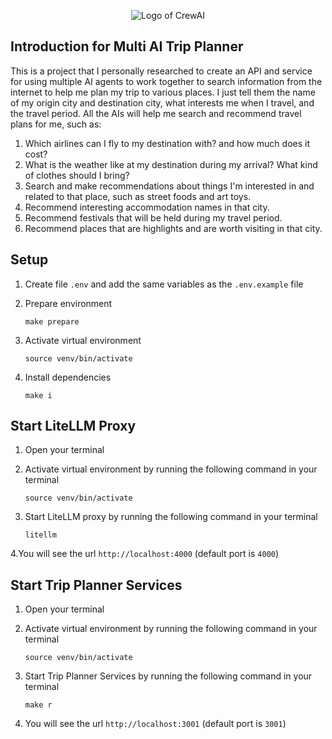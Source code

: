 <div align="center">

![Logo of CrewAI](./docs/crewai_logo.png)


</div>

## Introduction for Multi AI Trip Planner 

This is a project that I personally researched to create an API and service for using multiple AI agents to work together to search information from the internet to help me plan my trip to various places. I just tell them the name of my origin city and destination city, what interests me when I travel, and the travel period. All the AIs will help me search and recommend travel plans for me, such as:
1. Which airlines can I fly to my destination with? and how much does it cost?
2. What is the weather like at my destination during my arrival? What kind of clothes should I bring?
3. Search and make recommendations about things I'm interested in and related to that place, such as street foods and art toys.
4. Recommend interesting accommodation names in that city.
5. Recommend festivals that will be held during my travel period.
6. Recommend places that are highlights and are worth visiting in that city.

## Setup
1. Create file `.env` and add the same variables as the `.env.example` file

2. Prepare environment
   ```
   make prepare
   ```

4. Activate virtual environment
   ```
   source venv/bin/activate
   ```

6. Install dependencies
   ```
   make i
   ```

## Start LiteLLM Proxy
1. Open your terminal

2. Activate virtual environment by running the following command in your terminal
   ```
   source venv/bin/activate
   ```
   
4. Start LiteLLM proxy by running the following command in your terminal 
   ```
   litellm
   ```
   
4.You will see the url `http://localhost:4000` (default port is `4000`)


## Start Trip Planner Services
1. Open your terminal

2. Activate virtual environment by running the following command in your terminal
   ```
   source venv/bin/activate
   ```
   
4. Start Trip Planner Services by running the following command in your terminal
   ```
   make r
   ```

6. You will see the url `http://localhost:3001` (default port is `3001`)
